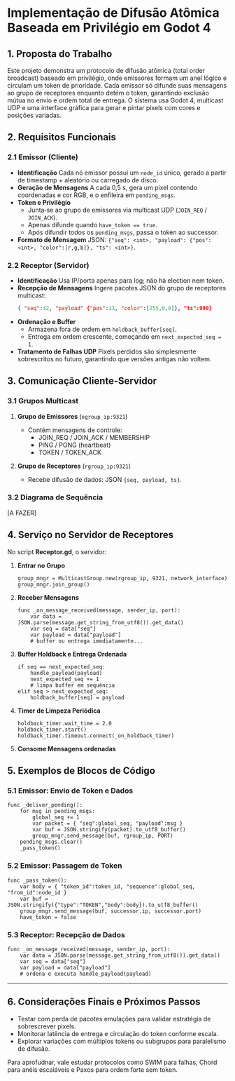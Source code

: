 # Implementação de Difusão Atômica Baseada em Privilégio em Godot 4

## 1. Proposta do Trabalho

Este projeto demonstra um protocolo de difusão atômica (total order broadcast) baseado em privilégio, onde emissores formam um anel lógico e circulam um token de prioridade. Cada emissor só difunde suas mensagens ao grupo de receptores enquanto detém o token, garantindo exclusão mútua no envio e ordem total de entrega. O sistema usa Godot 4, multicast UDP e uma interface gráfica para gerar e pintar pixels com cores e posições variadas.


## 2. Requisitos Funcionais

### 2.1 Emissor (Cliente)

- **Identificação**
  Cada nó emissor possui um `node_id` único, gerado a partir de timestamp + aleatório ou carregado de disco.
- **Geração de Mensagens**
  A cada 0,5 s, gera um pixel contendo coordenadas e cor RGB, e o enfileira em `pending_msgs`.
- **Token e Privilégio**
  - Junta‐se ao grupo de emissores via multicast UDP (`JOIN_REQ` / `JOIN_ACK`).
  - Apenas difunde quando `have_token == true`.
  - Após difundir todos os `pending_msgs`, passa o token ao successor.
- **Formato de Mensagem**
  JSON: `{"seq": <int>, "payload": {"pos":<int>, "color":[r,g,b]}, "ts": <int>}`.

### 2.2 Receptor (Servidor)

- **Identificação**
  Usa IP/porta apenas para log; não há election nem token.
- **Recepção de Mensagens**
  Ingere pacotes JSON do grupo de receptores multicast:
  ```json
  { "seq":42, "payload" {"pos":11, "color":[255,0,0]}, "ts":999}
  ```
- **Ordenação e Buffer**
  - Armazena fora de ordem em `holdback_buffer[seq]`.
  - Entrega em ordem crescente, começando em `next_expected_seq = 1`.
- **Tratamento de Falhas UDP**
  Pixels perdidos são simplesmente sobrescritos no futuro, garantindo que versões antigas não voltem.

## 3. Comunicação Cliente-Servidor

### 3.1 Grupos Multicast

1. **Grupo de Emissores** (`egroup_ip:9321`)
   - Contém mensagens de controle:
     - JOIN_REQ / JOIN_ACK / MEMBERSHIP
     - PING / PONG (heartbeat)
     - TOKEN / TOKEN_ACK

2. **Grupo de Receptores** (`rgroup_ip:9321`)
   - Recebe difusão de dados: JSON `{seq, payload, ts}`.

### 3.2 Diagrama de Sequência

[A FAZER]

## 4. Serviço no Servidor de Receptores

No script **Receptor.gd**, o servidor:

1. **Entrar no Grupo**
   ```gdscript
   group_mngr = MulticastGroup.new(rgroup_ip, 9321, network_interface)
   group_mngr.join_group()
   ```

2. **Receber Mensagens**
   ```gdscript
   func _on_message_received(message, sender_ip, port):
       var data = JSON.parse(message.get_string_from_utf8()).get_data()
       var seq = data["seq"]
       var payload = data["payload"]
       # buffer ou entrega imediatamente...
   ```

3. **Buffer Holdback e Entrega Ordenada**
   ```gdscript
   if seq == next_expected_seq:
       handle_payload(payload)
       next_expected_seq += 1
       # limpa buffer em sequência
   elif seq > next_expected_seq:
       holdback_buffer[seq] = payload
   ```

4. **Timer de Limpeza Periódica**
   ```gdscript
   holdback_timer.wait_time = 2.0
   holdback_timer.start()
   holdback_timer.timeout.connect(_on_holdback_timer)
   ```

5. **Consome Mensagens ordenadas**


## 5. Exemplos de Blocos de Código

### 5.1 Emissor: Envio de Token e Dados

```gdscript
func _deliver_pending():
    for msg in pending_msgs:
        global_seq += 1
        var packet = { "seq":global_seq, "payload":msg }
        var buf = JSON.stringify(packet).to_utf8_buffer()
        group_mngr.send_message(buf, rgroup_ip, PORT)
    pending_msgs.clear()
    _pass_token()
```

### 5.2 Emissor: Passagem de Token

```gdscript
func _pass_token():
    var body = { "token_id":token_id, "sequence":global_seq, "from_id":node_id }
    var buf = JSON.stringify({"type":"TOKEN","body":body}).to_utf8_buffer()
    group_mngr.send_message(buf, successor.ip, successor.port)
    have_token = false
```

### 5.3 Receptor: Recepção de Dados

```gdscript
func _on_message_received(message, sender_ip, port):
    var data = JSON.parse(message.get_string_from_utf8()).get_data()
    var seq = data["seq"]
    var payload = data["payload"]
    # ordena e executa handle_payload(payload)
```

---

## 6. Considerações Finais e Próximos Passos

- Testar com perda de pacotes emulações para validar estratégia de sobrescrever pixels.
- Monitorar latência de entrega e circulação do token conforme escala.
- Explorar variações com múltiplos tokens ou subgrupos para paralelismo de difusão.

Para aprofudnar, vale estudar protocolos como SWIM para falhas, Chord para anéis escaláveis e Paxos para ordem forte sem token.
